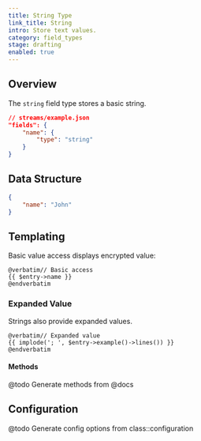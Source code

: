 ```yaml
---
title: String Type
link_title: String
intro: Store text values.
category: field_types
stage: drafting
enabled: true
---
```


## Overview

The `string` field type stores a basic string.

```json
// streams/example.json
"fields": {
    "name": {
        "type": "string"
    }
}
```

## Data Structure

```json
{
    "name": "John"
}
```

## Templating

Basic value access displays encrypted value:

```blade
@verbatim// Basic access
{{ $entry->name }}
@endverbatim
```

### Expanded Value

Strings also provide expanded values.

```blade
@verbatim// Expanded value
{{ implode('; ', $entry->example()->lines()) }}
@endverbatim
```

#### Methods

@todo Generate methods from @docs



## Configuration

@todo Generate config options from class::configuration
